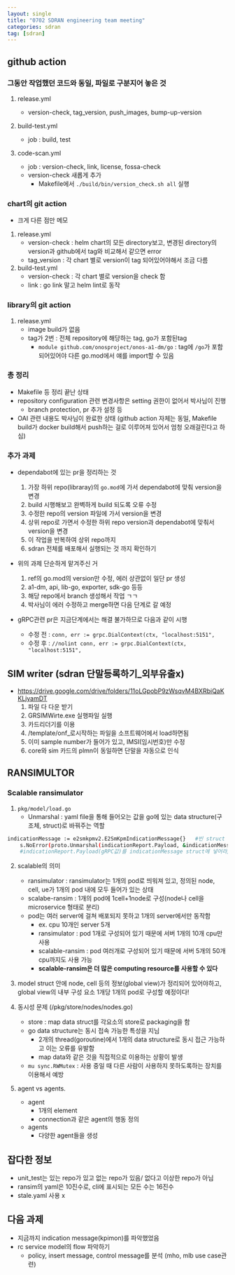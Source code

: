 ```yaml
---
layout: single
title: "0702 SDRAN engineering team meeting"
categories: sdran
tag: [sdran]
---
```



## github action
### 그동안 작업했던 코드와 동일, 파일로 구분지어 놓은 것
1. release.yml
    - version-check, tag_version, push_images, bump-up-version

2. build-test.yml
    - job : build, test

3. code-scan.yml
    - job : version-check, link, license, fossa-check
    - version-check 새롭게 추가
        - Makefile에서 `./build/bin/version_check.sh all` 실행

### chart의 git action
- 크게 다른 점만 메모
1. release.yml
    - version-check : helm chart의 모든 directory보고, 변경된 directory의 version과 github에서 tag와 비교해서 같으면 error
    - tag_version : 각 chart 별로 version이 tag 되어있어야해서 조금 다름
2. build-test.yml
    - version-check : 각 chart 별로 version을 check 함
    - link : go link 말고 helm lint로 동작

### library의 git action
1. release.yml
    - image build가 없음
    - tag가 2번 : 전체 repository에 해당하는 tag, go가 포함된tag
        - `module github.com/onosproject/onos-a1-dm/go` : tag에 `/go`가 포함되어있어야 다른 go.mod에서 얘를 import할 수 있음


### 총 정리
- Makefile 등 정리 끝난 상태
- repository configuration 관련 변경사항은 setting 권한이 없어서 박사님이 진행
    - branch protection, pr 추가 설정 등
- OAI 관련 내용도 박사님이 완료한 상태 (github action 자체는 동일, Makefile build가  docker build해서 push하는 걸로 이루어져 있어서 엄청 오래걸린다고 하심)


### 추가 과제
- dependabot에 있는 pr을 정리하는 것
    1. 가장 하위 repo(libraray)의 `go.mod`에 가서 dependabot에 맞춰 version을 변경
    2. build 시행해보고 완벽하게 build 되도록 오류 수정
    2. 수정한 repo의 version 파일에 가서 version을 변경
    3. 상위 repo로 가면서 수정한 하위 repo version과 dependabot에 맞춰서 version을 변경
    4. 이 작업을 반복하여 상위 repo까지
    5. sdran 전체를 배포해서 실행되는 것 까지 확인하기

- 위의 과제 단순하게 맡겨주신 거
    1. ref의 go.mod의 version만 수정, 에러 상관없이 일단 pr 생성
    2. a1-dm, api, lib-go, exporter, sdk-go 등등 
    3. 해당 repo에서 branch 생성해서 작업 ㄱㄱ
    4. 박사님이 에러 수정하고 merge하면 다음 단계로 갈 예정

- gRPC관련 pr은 지금단계에서는 해결 불가하므로 다음과 같이 시행
    - 수정 전 : `conn, err := grpc.DialContext(ctx, "localhost:5151",`
    - 수정 후 : `//nolint conn, err := grpc.DialContext(ctx, "localhost:5151",`



## SIM writer (sdran 단말등록하기_외부유출x)
- https://drive.google.com/drive/folders/11oLGpobP9zWsqvM4BXRbiQaKKLjyamDT
    1. 파일 다 다운 받기
    2. GRSIMWirte.exe 실행파일 실행
    3. 카드리더기를 이용
    4. /template/onf_로시작하는 파일을 소프트웨어에서 load하면됨
    5. 이미 sample number가 들어가 있고, IMSI(임시번호)만 수정
    6. core와 sim 카드의 plmn이 동일하면 단말을 자동으로 인식



## RANSIMULTOR
### Scalable ransimulator

1. `pkg/model/load.go`
    - Unmarshal : yaml file을 통해 들어오는 값을 go에 있는 data structure(구조체, struct)로 바꿔주는 역할
```bash
indicationMessage := e2smkpmv2.E2SmKpmIndicationMessage{}   #빈 struct 선언
	s.NoError(proto.Unmarshal(indicationReport.Payload, &indicationMessage)) 
    #indicationReport.Payload(gRPC값)를 indicationMessage struct에 넣어라/근데 indicationReport.Payload는 struct 구조가 아니니까 Unmarshal을 이용해서 구조를 바꿔 넣어라!라는 의미
```

2. scalable의 의미
    - ransimulator : ransimulator는 1개의 pod로 띄워져 있고, 정의된 node, cell, ue가 1개의 pod 내에 모두 들어가 있는 상태
    - scalabe-ransim : 1개의 pod에 1cell+1node로 구성(node나 cell을 microservice 형태로 분리)
    - pod는 여러 server에 걸쳐 배포되지 못하고 1개의 server에서만 동작함
        - ex. cpu 10개인 server 5개
        - ransimulator : pod 1개로 구성되어 있기 때문에 서버 1개의 10개 cpu만 사용
        - scalable-ransim : pod 여러개로 구성되어 있기 때문에 서버 5개의 50개 cpu까지도 사용 가능
        - **scalable-ransim은 더 많은 computing resource를 사용할 수 있다**

3. model struct 안에 node, cell 등의 정보(global view)가 정리되어 있어야하고, global view의 내부 구성 요소 1개당 1개의 pod로 구성할 예정이다!

4. 동시성 문제 (/pkg/store/nodes/nodes.go)
    - store : map data struct를 각요소의 store로 packaging을 함
    - go data structure는 동시 접속 가능한 특성을 지님
        - 2개의 thread(goroutine)에서 1개의 data structure로 동시 접근 가능하고 이는 오류를 유발함
        - map data와 같은 것을 직접적으로 이용하는 상황이 발생
    - `mu sync.RWMutex` : 사용 중일 때 다른 사람이 사용하지 못하도록하는 장치를 이용해서 예방

5. agent vs agents.
    - agent
        - 1개의 element
        - connection과 같은 agent의 행동 정의
    - agents
        - 다양한 agent들을 생성




## 잡다한 정보
- unit_test는 있는 repo가 있고 없는 repo가 있음/ 없다고 이상한 repo가 아님 
- ransim의 yaml은 10진수로, cli에 표시되는 모든 수는 16진수
- stale.yaml 사용 x


## 다음 과제
- 지금까지 indication message(kpimon)를 파악했었음
- rc service model의 flow 파악하기
    - policy, insert message, control message를 분석 (mho, mlb use case관련)
